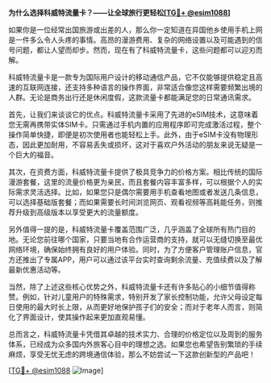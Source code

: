**为什么选择科威特流量卡？——让全球旅行更轻松[[TG💪+ @esim1088](https://t.me/s/esim1088)]**

如果你是一位经常出国旅游或出差的人，那么你一定知道在异国他乡使用手机上网是一件多么令人头疼的事情。高昂的漫游费用、复杂的网络设置以及可能遇到的信号问题，都让人望而却步。然而，现在有了科威特流量卡，这些问题都可以迎刃而解。

科威特流量卡是一款专为国际用户设计的移动通信产品，它不仅能够提供稳定且高速的互联网连接，还支持多种语言的操作界面，非常适合像您这样需要频繁出境的人群。无论是商务出行还是休闲度假，这款流量卡都能满足您的日常通讯需求。

首先，让我们来谈谈它的优点。科威特流量卡采用了先进的eSIM技术，这意味着您无需再携带实体SIM卡。只需通过手机内置的应用程序即可完成激活过程，整个操作简单快捷，即便是初次使用者也能轻松上手。此外，由于eSIM卡没有物理形态，因此更加耐用，不容易丢失或损坏，这对于喜欢户外活动的朋友来说无疑是一个巨大的福音。

其次，在资费方面，科威特流量卡提供了极具竞争力的价格方案。相比传统的国际漫游套餐，这里的流量价格更为亲民，而且套餐内容丰富多样，可以根据个人的实际需求灵活选择。比如，如果您只是偶尔需要用手机查看地图或者发送几条信息，可以选择基础版套餐；而如果需要长时间浏览网页、观看视频等高耗能任务，则推荐升级到高级版本以享受更大的流量额度。

另外值得一提的是，科威特流量卡覆盖范围广泛，几乎涵盖了全球所有热门目的地。无论您前往哪个国家，只要当地有合作运营商的支持，就可以无缝切换至最优网络环境，确保始终拥有良好的用户体验。同时，为了方便客户管理账户信息，官方还推出了专属APP，用户可以通过该平台实时查询剩余流量、充值续费以及了解最新优惠活动等。

当然，除了上述这些核心优势之外，科威特流量卡还有许多贴心的小细节值得称赞。例如，针对儿童用户的特殊需求，特别开发了家长控制功能，允许父母设定每日使用的最大时长上限，从而更好地保护孩子们的安全；而对于老年人而言，则简化了界面设计，使其操作起来更加直观易懂。

总而言之，科威特流量卡凭借其卓越的技术实力、合理的价格定位以及周到的服务体系，已经成为众多国内外旅客心目中的理想之选。如果您也希望告别繁琐的手续麻烦，享受无忧无虑的跨境通信体验，那么不妨尝试一下这款创新型的产品吧！

[[TG💪+ @esim1088](https://t.me/s/esim1088) ![Image](https://i.postimg.cc/4NQfJmqS/Snipaste-2025-05-13-00-14-12.png)]